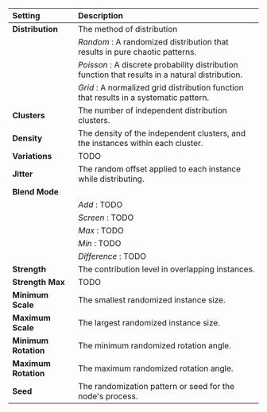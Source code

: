 | Setting              | Description                                                                                      |
| :------------------- | :----------------------------------------------------------------------------------------------- |
| **Distribution**     | The method of distribution                                                                       |
|                      | *Random* : A randomized distribution that results in pure chaotic patterns.                      |
|                      | *Poisson* : A discrete probability distribution function that results in a natural distribution. |
|                      | *Grid* : A normalized grid distribution function that results in a systematic pattern.           |
| **Clusters**         | The number of independent distribution clusters.                                                 |
| **Density**          | The density of the independent clusters, and the instances within each cluster.                  |
| **Variations**       | TODO                                                                                             |
| **Jitter**           | The random offset applied to each instance while distributing.                                   |
| **Blend Mode**       |                                                                                                  |
|                      | *Add* : TODO                                                                                     |
|                      | *Screen* : TODO                                                                                  |
|                      | *Max* : TODO                                                                                     |
|                      | *Min* : TODO                                                                                     |
|                      | *Difference* : TODO                                                                              |
| **Strength**         | The contribution level in overlapping instances.                                                 |
| **Strength Max**     | TODO                                                                                             |
| **Minimum Scale**    | The smallest randomized instance size.                                                           |
| **Maximum Scale**    | The largest randomized instance size.                                                            |
| **Minimum Rotation** | The minimum randomized rotation angle.                                                           |
| **Maximum Rotation** | The maximum randomized rotation angle.                                                           |
| **Seed**             | The randomization pattern or seed for the node's process.                                        |


